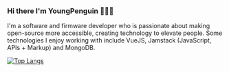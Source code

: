 ### Hi there I'm YoungPenguin 🐧🐧🐧

I'm a software and firmware developer who is passionate about making open-source more accessible, creating technology to elevate people. Some technologies I enjoy working with include VueJS, Jamstack (JavaScript, APIs + Markup) and MongoDB.                                            

[![Top Langs](https://github-readme-stats.vercel.app/api/top-langs/?username=youngpenguin&show_icons=true&theme=dark)](https://github.com/youngpenguin/github-readme-stats)
<!--
**YoungPenguin/YoungPenguin** is a ✨ _special_ ✨ repository because its `README.md` (this file) appears on your GitHub profile.

Here are some ideas to get you started:

- 🔭 I’m currently working on ...
- 🌱 I’m currently learning ...
- 👯 I’m looking to collaborate on ...
- 🤔 I’m looking for help with ...
- 💬 Ask me about ...
- 📫 How to reach me: ...
- 😄 Pronouns: ...
- ⚡ Fun fact: ...
-->

